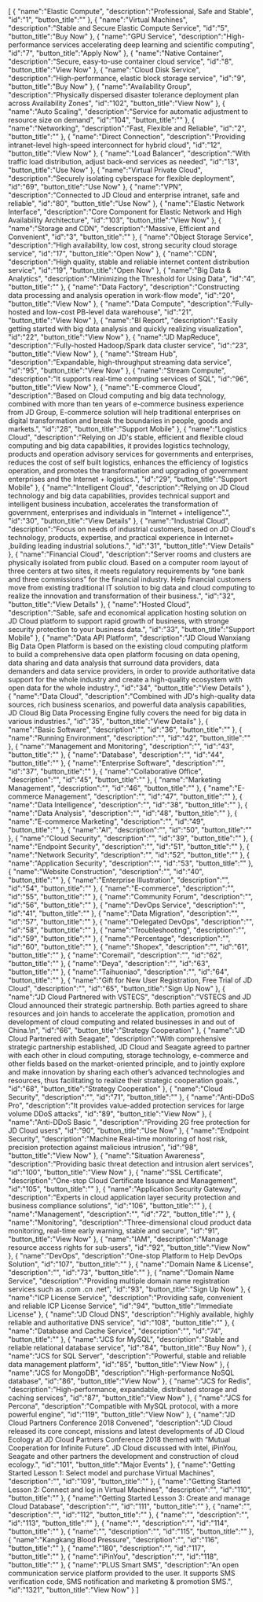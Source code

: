 [
	{
		"name":"Elastic Compute",
		"description":"Professional, Safe and Stable",
		"id":"1",
		"button_title":""
	},
	{
		"name":"Virtual Machines",
		"description":"Stable and Secure Elastic Compute Service",
		"id":"5",
		"button_title":"Buy Now"
	},
	{
		"name":"GPU Service",
		"description":"High-performance services accelerating deep learning and scientific computing",
		"id":"7",
		"button_title":"Apply Now"
	},
	{
		"name":"Native Container",
		"description":"Secure, easy-to-use container cloud service",
		"id":"8",
		"button_title":"View Now"
	},
	{
		"name":"Cloud Disk Service",
		"description":"High-performance, elastic block storage service",
		"id":"9",
		"button_title":"Buy Now"
	},
	{
		"name":"Availability Group",
		"description":"Physically dispersed disaster tolerance deployment plan across Availability Zones",
		"id":"102",
		"button_title":"View Now"
	},
	{
		"name":"Auto Scaling",
		"description":"Service for automatic adjustment to resource size on demand",
		"id":"104",
		"button_title":""
	},
	{
		"name":"Networking",
		"description":"Fast, Flexible and Reliable",
		"id":"2",
		"button_title":""
	},
	{
		"name":"Direct Connection",
		"description":"Providing intranet-level high-speed interconnect for hybrid cloud",
		"id":"12",
		"button_title":"View Now"
	},
	{
		"name":"Load Balancer",
		"description":"With traffic load distribution, adjust back-end services as needed",
		"id":"13",
		"button_title":"Use Now"
	},
	{
		"name":"Virtual Private Cloud",
		"description":"Securely isolating cyberspace for flexible deployment",
		"id":"69",
		"button_title":"Use Now"
	},
	{
		"name":"VPN",
		"description":"Connected to JD Cloud and enterprise intranet, safe and reliable",
		"id":"80",
		"button_title":"Use Now"
	},
	{
		"name":"Elastic Network Interface",
		"description":"Core Component for Elastic Network and High Availability Architecture",
		"id":"103",
		"button_title":"View Now"
	},
	{
		"name":"Storage and CDN",
		"description":"Massive, Efficient and Convenient",
		"id":"3",
		"button_title":""
	},
	{
		"name":"Object Storage Service",
		"description":"High availability, low cost, strong security cloud storage service",
		"id":"17",
		"button_title":"Open Now"
	},
	{
		"name":"CDN",
		"description":"High quality, stable and reliable internet content distribution service",
		"id":"19",
		"button_title":"Open Now"
	},
	{
		"name":"Big Data & Analytics",
		"description":"Minimizing the Threshold for Using Data",
		"id":"4",
		"button_title":""
	},
	{
		"name":"Data Factory",
		"description":"Constructing data processing and analysis operation in work-flow mode",
		"id":"20",
		"button_title":"View Now"
	},
	{
		"name":"Data Compute",
		"description":"Fully-hosted and low-cost PB-level data warehouse",
		"id":"21",
		"button_title":"View Now"
	},
	{
		"name":"BI Report",
		"description":"Easily getting started with big data analysis and quickly realizing visualization",
		"id":"22",
		"button_title":"View Now"
	},
	{
		"name":"JD MapReduce",
		"description":"Fully-hosted Hadoop/Spark data cluster service",
		"id":"23",
		"button_title":"View Now"
	},
	{
		"name":"Stream Hub",
		"description":"Expandable, high-throughput streaming data service",
		"id":"95",
		"button_title":"View Now"
	},
	{
		"name":"Stream Compute",
		"description":"It supports real-time computing services of SQL",
		"id":"96",
		"button_title":"View Now"
	},
	{
		"name":"E-commerce Cloud",
		"description":"Based on Cloud computing and big data technology, combined with more than ten years of e-commerce business experience from JD Group, E-commerce solution will help traditional enterprises on digital transformation and break the boundaries in people, goods and markets.",
		"id":"28",
		"button_title":"Support Mobile"
	},
	{
		"name":"Logistics Cloud",
		"description":"Relying on JD's stable, efficient and flexible cloud computing and big data capabilities, it provides logistics technology, products and operation advisory services for governments and enterprises, reduces the cost of self built logistics, enhances the efficiency of logistics operation, and promotes the transformation and upgrading of government enterprises and the Internet + logistics.",
		"id":"29",
		"button_title":"Support Mobile"
	},
	{
		"name":"Intelligent Cloud",
		"description":"Relying on JD Cloud technology and big data capabilities, provides technical support and intelligent business incubation, accelerates the transformation of government, enterprises and individuals in \"Internet + intelligence\".",
		"id":"30",
		"button_title":"View Details"
	},
	{
		"name":"Industrial Cloud",
		"description":"Focus on needs of industrial customers, based on JD Cloud's technology, products, expertise, and practical experience in Internet+ ,building leading industrial solutions.",
		"id":"31",
		"button_title":"View Details"
	},
	{
		"name":"Financial Cloud",
		"description":"Server rooms and clusters are physically isolated from public cloud. Based on a computer room layout of three centers at two sites, it meets regulatory requirements by “one bank and three commissions” for the financial industry. Help financial customers move from existing traditional IT solution to big data and cloud computing to realize the innovation and transformation of their business.",
		"id":"32",
		"button_title":"View Details"
	},
	{
		"name":"Hosted Cloud",
		"description":"Sable, safe and economical application hosting solution on JD Cloud platform to support rapid growth of business, with stronge security protection to your business data.",
		"id":"33",
		"button_title":"Support Mobile"
	},
	{
		"name":"Data API Platform",
		"description":"JD Cloud Wanxiang Big Data Open Platform is based on the existing cloud computing platform to build a comprehensive data open platform focusing on data opening, data sharing and data analysis that surround data providers, data demanders and data service providers, in order to provide authoritative data support for the whole industry and create a high-quality ecosystem with open data for the whole industry.",
		"id":"34",
		"button_title":"View Details"
	},
	{
		"name":"Data Cloud",
		"description":"Combined with JD's high-quality data sources, rich business scenarios, and powerful data analysis capabilities, JD Cloud Big Data Processing Engine fully covers the need for big data in various industries.",
		"id":"35",
		"button_title":"View Details"
	},
	{
		"name":"Basic Software",
		"description":"",
		"id":"36",
		"button_title":""
	},
	{
		"name":"Running Environment",
		"description":"",
		"id":"42",
		"button_title":""
	},
	{
		"name":"Management and Monitoring",
		"description":"",
		"id":"43",
		"button_title":""
	},
	{
		"name":"Database",
		"description":"",
		"id":"44",
		"button_title":""
	},
	{
		"name":"Enterprise Software",
		"description":"",
		"id":"37",
		"button_title":""
	},
	{
		"name":"Collaborative Office",
		"description":"",
		"id":"45",
		"button_title":""
	},
	{
		"name":"Marketing Management",
		"description":"",
		"id":"46",
		"button_title":""
	},
	{
		"name":"E-commerce Management",
		"description":"",
		"id":"47",
		"button_title":""
	},
	{
		"name":"Data Intelligence",
		"description":"",
		"id":"38",
		"button_title":""
	},
	{
		"name":"Data Analysis",
		"description":"",
		"id":"48",
		"button_title":""
	},
	{
		"name":"E-commerce Marketing",
		"description":"",
		"id":"49",
		"button_title":""
	},
	{
		"name":"AI",
		"description":"",
		"id":"50",
		"button_title":""
	},
	{
		"name":"Cloud Security",
		"description":"",
		"id":"39",
		"button_title":""
	},
	{
		"name":"Endpoint Security",
		"description":"",
		"id":"51",
		"button_title":""
	},
	{
		"name":"Network Security",
		"description":"",
		"id":"52",
		"button_title":""
	},
	{
		"name":"Application Security",
		"description":"",
		"id":"53",
		"button_title":""
	},
	{
		"name":"Website Construction",
		"description":"",
		"id":"40",
		"button_title":""
	},
	{
		"name":"Enterprise Illustration",
		"description":"",
		"id":"54",
		"button_title":""
	},
	{
		"name":"E-commerce",
		"description":"",
		"id":"55",
		"button_title":""
	},
	{
		"name":"Community Forum",
		"description":"",
		"id":"56",
		"button_title":""
	},
	{
		"name":"DevOps Service",
		"description":"",
		"id":"41",
		"button_title":""
	},
	{
		"name":"Data Migration",
		"description":"",
		"id":"57",
		"button_title":""
	},
	{
		"name":"Delegated DevOps",
		"description":"",
		"id":"58",
		"button_title":""
	},
	{
		"name":"Troubleshooting",
		"description":"",
		"id":"59",
		"button_title":""
	},
	{
		"name":"Percentage",
		"description":"",
		"id":"60",
		"button_title":""
	},
	{
		"name":"Shopex",
		"description":"",
		"id":"61",
		"button_title":""
	},
	{
		"name":"Coremail",
		"description":"",
		"id":"62",
		"button_title":""
	},
	{
		"name":"Deya",
		"description":"",
		"id":"63",
		"button_title":""
	},
	{
		"name":"Taihuoniao",
		"description":"",
		"id":"64",
		"button_title":""
	},
	{
		"name":"Gift for New User Registration, Free Trial of JD Cloud",
		"description":"",
		"id":"65",
		"button_title":"Sign Up Now"
	},
	{
		"name":"JD Cloud Partnered with VSTECS",
		"description":"VSTECS and JD Cloud announced their strategic partnership. Both parties agreed to share resources and join hands to accelerate the application, promotion and development of cloud computing and related businesses in and out of China.\n",
		"id":"66",
		"button_title":"Strategy Cooperation"
	},
	{
		"name":"JD Cloud Partnered with Seagate",
		"description":"With comprehensive strategic partnership established, JD Cloud and Seagate agreed to partner with each other in cloud computing, storage technology, e-commerce and other fields based on the market-oriented principle, and to jointly explore and make innovation by sharing each other’s advanced technologies and resources, thus facilitating to realize their strategic  cooperation goals.",
		"id":"68",
		"button_title":"Strategy Cooperation"
	},
	{
		"name":"Cloud Security",
		"description":"",
		"id":"71",
		"button_title":""
	},
	{
		"name":"Anti-DDoS Pro",
		"description":"It provides value-added protection services for large volume DDoS attacks",
		"id":"89",
		"button_title":"View Now"
	},
	{
		"name":"Anti-DDoS Basic ",
		"description":"Providing 2G free protection for JD Cloud users",
		"id":"90",
		"button_title":"Use Now"
	},
	{
		"name":"Endpoint Security",
		"description":"Machine Real-time monitoring of host risk, precision protection against malicious intrusion",
		"id":"98",
		"button_title":"View Now"
	},
	{
		"name":"Situation Awareness",
		"description":"Providing basic threat detection and intrusion alert services",
		"id":"100",
		"button_title":"View Now"
	},
	{
		"name":"SSL Certificate",
		"description":"One-stop Cloud Certificate Issuance and Management",
		"id":"105",
		"button_title":""
	},
	{
		"name":"Application Security Gateway",
		"description":"Experts in cloud application layer security protection and business compliance solutions",
		"id":"106",
		"button_title":""
	},
	{
		"name":"Management",
		"description":"",
		"id":"72",
		"button_title":""
	},
	{
		"name":"Monitoring",
		"description":"Three-dimensional cloud product data monitoring, real-time early warning, stable and secure",
		"id":"91",
		"button_title":"View Now"
	},
	{
		"name":"IAM",
		"description":"Manage resource access rights for sub-users",
		"id":"92",
		"button_title":"View Now"
	},
	{
		"name":"DevOps",
		"description":"One-stop Platform to Help DevOps Solution",
		"id":"107",
		"button_title":""
	},
	{
		"name":"Domain Name & License",
		"description":"",
		"id":"73",
		"button_title":""
	},
	{
		"name":"Domain Name Service",
		"description":"Providing multiple domain name registration services such as .com .cn .net",
		"id":"93",
		"button_title":"Sign Up Now"
	},
	{
		"name":"ICP License Service",
		"description":"Providing safe, convenient and reliable ICP License Service",
		"id":"94",
		"button_title":"Immediate License"
	},
	{
		"name":"JD Cloud DNS",
		"description":"Highly available, highly reliable and authoritative DNS service",
		"id":"108",
		"button_title":""
	},
	{
		"name":"Database and Cache Service",
		"description":"",
		"id":"74",
		"button_title":""
	},
	{
		"name":"JCS for MySQL",
		"description":"Stable and reliable relational database service",
		"id":"84",
		"button_title":"Buy Now"
	},
	{
		"name":"JCS for SQL Server",
		"description":"Powerful, stable and reliable data management platform",
		"id":"85",
		"button_title":"View Now"
	},
	{
		"name":"JCS for MongoDB",
		"description":"High-performance NoSQL database",
		"id":"86",
		"button_title":"View Now"
	},
	{
		"name":"JCS for Redis",
		"description":"High-performance, expandable, distributed storage and caching services",
		"id":"87",
		"button_title":"View Now"
	},
	{
		"name":"JCS for Percona",
		"description":"Compatible with MySQL protocol, with a more powerful engine",
		"id":"119",
		"button_title":"View Now"
	},
	{
		"name":"JD Cloud Partners Conference 2018 Convened",
		"description":"JD Cloud released its core concept, missions and latest developments of JD Cloud Ecology at JD Cloud Partners Conference 2018 themed with “Mutual Cooperation for Infinite Future”. JD Cloud discussed with Intel, iPinYou, Seagate and other partners the development and construction of cloud ecology.",
		"id":"101",
		"button_title":"Major Events"
	},
	{
		"name":"Getting Started Lesson 1: Select model and purchase Virtual Machines",
		"description":"",
		"id":"109",
		"button_title":""
	},
	{
		"name":"Getting Started Lesson 2: Connect and log in Virtual Machines",
		"description":"",
		"id":"110",
		"button_title":""
	},
	{
		"name":"Getting Started Lesson 3: Create and manage Cloud Database",
		"description":"",
		"id":"111",
		"button_title":""
	},
	{
		"name":"",
		"description":"",
		"id":"112",
		"button_title":""
	},
	{
		"name":"",
		"description":"",
		"id":"113",
		"button_title":""
	},
	{
		"name":"",
		"description":"",
		"id":"114",
		"button_title":""
	},
	{
		"name":"",
		"description":"",
		"id":"115",
		"button_title":""
	},
	{
		"name":"Kangkang Blood Pressure",
		"description":"",
		"id":"116",
		"button_title":""
	},
	{
		"name":"180",
		"description":"",
		"id":"117",
		"button_title":""
	},
	{
		"name":"iPinYou",
		"description":"",
		"id":"118",
		"button_title":""
	},
	{
		"name":"PLUS Smart SMS",
		"description":"An open communication service platform provided to the user. It supports SMS verification code, SMS notification and marketing & promotion SMS.",
		"id":"1321",
		"button_title":"View Now"
	}
]